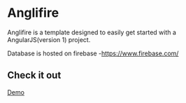 Anglifire
=========

Anglifire is a template designed to easily get started with a AngularJS(version 1) project.

Database is hosted on firebase -https://www.firebase.com/

Check it out
-------

[Demo](http://icytin.github.io/Anglifire/)
